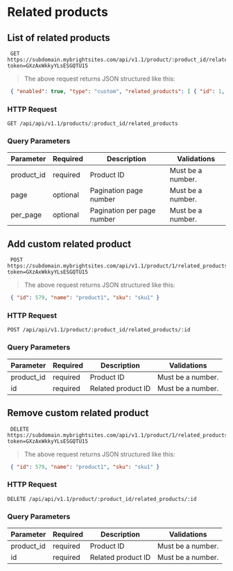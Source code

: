 #  Related products 

## List of related products

```shell
 GET https://subdomain.mybrightsites.com/api/v1.1/product/:product_id/related_products?token=GXzAxWkkyYLsESGQTU15 
```

> The above request returns JSON structured like this:

```json
 { "enabled": true, "type": "custom", "related_products": [ { "id": 1, "name": "product", "sku": "SKU" } ], "meta": { "total": 1, "offset": 0, "limit": 0 } } 
```

### HTTP Request

`GET /api/api/v1.1/products/:product_id/related_products`

### Query Parameters

Parameter | Required | Description | Validations
--------- | -------- | ----------- | -----------
product_id  |  required  | Product ID |  Must be a number. 
page  |  optional  | Pagination page number |  Must be a number. 
per_page  |  optional  | Pagination per page number |  Must be a number. 


## Add custom related product

```shell
 POST https://subdomain.mybrightsites.com/api/v1.1/product/1/related_products/579?token=GXzAxWkkyYLsESGQTU15 
```

> The above request returns JSON structured like this:

```json
 { "id": 579, "name": "product1", "sku": "sku1" } 
```

### HTTP Request

`POST /api/api/v1.1/product/:product_id/related_products/:id`

### Query Parameters

Parameter | Required | Description | Validations
--------- | -------- | ----------- | -----------
product_id  |  required  | Product ID |  Must be a number. 
id  |  required  | Related product ID |  Must be a number. 


## Remove custom related product

```shell
 DELETE https://subdomain.mybrightsites.com/api/v1.1/product/1/related_products/579?token=GXzAxWkkyYLsESGQTU15 
```

> The above request returns JSON structured like this:

```json
 { "id": 579, "name": "product1", "sku": "sku1" } 
```

### HTTP Request

`DELETE /api/api/v1.1/product/:product_id/related_products/:id`

### Query Parameters

Parameter | Required | Description | Validations
--------- | -------- | ----------- | -----------
product_id  |  required  | Product ID |  Must be a number. 
id  |  required  | Related product ID |  Must be a number. 


